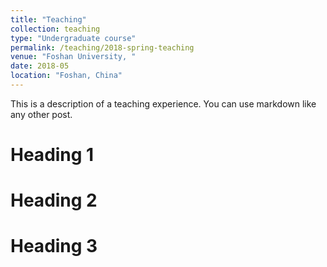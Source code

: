 ```yaml
---
title: "Teaching"
collection: teaching
type: "Undergraduate course"
permalink: /teaching/2018-spring-teaching
venue: "Foshan University, "
date: 2018-05
location: "Foshan, China"
---
```


This is a description of a teaching experience. You can use markdown like any other post.

Heading 1
======

Heading 2
======

Heading 3
======
